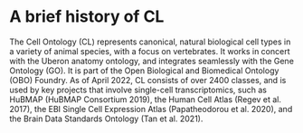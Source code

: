 # A brief history of CL

The Cell Ontology (CL) represents canonical, natural biological cell types in a variety of animal species, with a focus on vertebrates. It works in concert with the Uberon anatomy ontology, and integrates seamlessly with the Gene Ontology (GO). It is part of the Open Biological and Biomedical Ontology (OBO) Foundry. As of April 2022, CL consists of over 2400 classes, and is used by key projects that involve single-cell transcriptomics, such as HuBMAP (HuBMAP Consortium 2019), the Human Cell Atlas (Regev et al. 2017), the EBI Single Cell Expression Atlas (Papatheodorou et al. 2020), and the Brain Data Standards Ontology (Tan et al. 2021).
